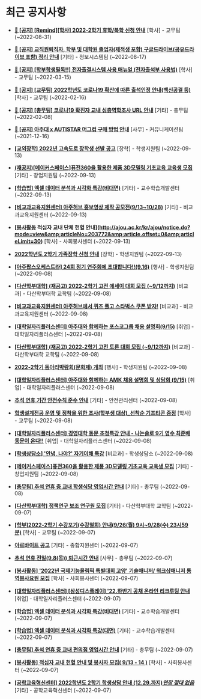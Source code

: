 # 최근 공지사항

* **[📌 [공지] [Remind][학사] 2022-2학기 휴학/복학 신청 안내](http://ajou.ac.kr/kr/ajou/notice.do?mode=view&amp;articleNo=203322&amp;article.offset=0&amp;articleLimit=30)**
 [학사] - 교무팀 (~2022-08-31)

* **[📌 [공지] 교직원퇴직자, 학부 및 대학원 졸업자(제적생 포함) 구글드라이브(공유드라이브 포함) 정리 안내](http://ajou.ac.kr/kr/ajou/notice.do?mode=view&amp;articleNo=202858&amp;article.offset=0&amp;articleLimit=30)**
 [기타] - 정보시스템팀 (~2022-08-17)

* **[📌 [공지] [학부학생필독!!] 전자출결시스템 사용 매뉴얼 (전자출석부 사용법)](http://ajou.ac.kr/kr/ajou/notice.do?mode=view&amp;articleNo=192571&amp;article.offset=0&amp;articleLimit=30)**
 [학사] - 교무팀 (~2022-03-15)

* **[📌 [공지] [교무팀] 2022학년도 코로나19 확산에 따른 출석인정 안내(백신공결 등)](http://ajou.ac.kr/kr/ajou/notice.do?mode=view&amp;articleNo=180913&amp;article.offset=0&amp;articleLimit=30)**
 [학사] - 교무팀 (~2022-02-16)

* **[📌 [공지] [총무팀] 코로나19 확진자 교내 심층역학조사 URL 안내](http://ajou.ac.kr/kr/ajou/notice.do?mode=view&amp;articleNo=180493&amp;article.offset=0&amp;articleLimit=30)**
 [기타] - 총무팀 (~2022-02-08)

* **[📌 [공지] 아주대 x AUTISTAR 머그컵 구매 방법 안내](http://ajou.ac.kr/kr/ajou/notice.do?mode=view&amp;articleNo=147976&amp;article.offset=0&amp;articleLimit=30)**
 [사무] - 커뮤니케이션팀 (~2021-12-16)

* **[[교외장학] 2022년 고속도로 장학생 선발 공고](http://ajou.ac.kr/kr/ajou/notice.do?mode=view&amp;articleNo=203789&amp;article.offset=0&amp;articleLimit=30)**
 [장학] - 학생지원팀 (~2022-09-13)

* **[(재공지)[메이커스페이스]퓨전360을 활용한 제품 3D모델링 기초교육 교육생 모집](http://ajou.ac.kr/kr/ajou/notice.do?mode=view&amp;articleNo=203781&amp;article.offset=0&amp;articleLimit=30)**
 [기타] - 창업지원팀 (~2022-09-13)

* **[[학습법] 엑셀 데이터 분석과 시각화 특강(비대면)](http://ajou.ac.kr/kr/ajou/notice.do?mode=view&amp;articleNo=203780&amp;article.offset=0&amp;articleLimit=30)**
 [기타] - 교수학습개발센터 (~2022-09-13)

* **[[비교과교육지원센터] 아주허브 홍보영상 제작 공모전(9/13~10/28)](http://ajou.ac.kr/kr/ajou/notice.do?mode=view&amp;articleNo=203773&amp;article.offset=0&amp;articleLimit=30)**
 [기타] - 비교과교육지원센터 (~2022-09-13)

* **[[봉사활동](당일) 적십자 교내 단체 헌혈 안내](http://ajou.ac.kr/kr/ajou/notice.do?mode=view&amp;articleNo=203772&amp;article.offset=0&amp;articleLimit=30)**
 [학사] - 사회봉사센터 (~2022-09-13)

* **[2022학년도 2학기 가족장학 신청 안내](http://ajou.ac.kr/kr/ajou/notice.do?mode=view&amp;articleNo=203765&amp;article.offset=0&amp;articleLimit=30)**
 [장학] - 학생지원팀 (~2022-09-13)

* **[[아주팝스오케스트라] 24회 정기 연주회에 초대합니다!!(9.16)](http://ajou.ac.kr/kr/ajou/notice.do?mode=view&amp;articleNo=203751&amp;article.offset=0&amp;articleLimit=30)**
 [행사] - 학생지원팀 (~2022-09-08)

* **[[다산학부대학] (재공고) 2022-2학기 고전 에세이 대회 모집 (~9/12까지)](http://ajou.ac.kr/kr/ajou/notice.do?mode=view&amp;articleNo=203748&amp;article.offset=0&amp;articleLimit=30)**
 [비교과] - 다산학부대학 교학팀 (~2022-09-08)

* **[[비교과교육지원센터] 아주허브에서 퀴즈 풀고 스타벅스 쿠폰 받자!](http://ajou.ac.kr/kr/ajou/notice.do?mode=view&amp;articleNo=203747&amp;article.offset=0&amp;articleLimit=30)**
 [비교과] - 비교과교육지원센터 (~2022-09-08)

* **[[대학일자리플러스센터] 아주대와 함께하는 포스코그룹 채용 설명회(9/15)](http://ajou.ac.kr/kr/ajou/notice.do?mode=view&amp;articleNo=203746&amp;article.offset=0&amp;articleLimit=30)**
 [취업] - 대학일자리플러스센터 (~2022-09-08)

* **[[다산학부대학] (재공고) 2022-2학기 고전 토론 대회 모집 (~9/12까지)](http://ajou.ac.kr/kr/ajou/notice.do?mode=view&amp;articleNo=203745&amp;article.offset=0&amp;articleLimit=30)**
 [비교과] - 다산학부대학 교학팀 (~2022-09-08)

* **[2022-2학기 동아리박람회(문화제) 개최](http://ajou.ac.kr/kr/ajou/notice.do?mode=view&amp;articleNo=203743&amp;article.offset=0&amp;articleLimit=30)**
 [행사] - 학생지원팀 (~2022-09-08)

* **[[대학일자리플러스센터] 아주대와 함께하는 AMK 채용 설명회 및 상담회 (9/15)](http://ajou.ac.kr/kr/ajou/notice.do?mode=view&amp;articleNo=203737&amp;article.offset=0&amp;articleLimit=30)**
 [취업] - 대학일자리플러스센터 (~2022-09-08)

* **[추석 연휴 기간 안전수칙 준수 안내](http://ajou.ac.kr/kr/ajou/notice.do?mode=view&amp;articleNo=203730&amp;article.offset=0&amp;articleLimit=30)**
 [기타] - 안전관리센터 (~2022-09-08)

* **[학생설계전공 운영 및 정착을 위한 조사(학부생 대상)_선착순 기프티콘 증정](http://ajou.ac.kr/kr/ajou/notice.do?mode=view&amp;articleNo=203728&amp;article.offset=0&amp;articleLimit=30)**
 [학사] - 교무팀 (~2022-09-08)

* **[[대학일자리플러스센터] 경영대학 동문 초청특강 안내 - 나는솔로 9기 영수 최준배 동문이 온다!!](http://ajou.ac.kr/kr/ajou/notice.do?mode=view&amp;articleNo=203721&amp;article.offset=0&amp;articleLimit=30)**
 [취업] - 대학일자리플러스센터 (~2022-09-08)

* **[[학생상담소] &#x27;안녕, 나야?&#x27; 자기이해 특강](http://ajou.ac.kr/kr/ajou/notice.do?mode=view&amp;articleNo=203718&amp;article.offset=0&amp;articleLimit=30)**
 [비교과] - 학생상담소 (~2022-09-08)

* **[[메이커스페이스]퓨전360을 활용한 제품 3D모델링 기초교육 교육생 모집](http://ajou.ac.kr/kr/ajou/notice.do?mode=view&amp;articleNo=203715&amp;article.offset=0&amp;articleLimit=30)**
 [기타] - 창업지원팀 (~2022-09-08)

* **[[총무팀] 추석 연휴 중 교내 학생식당 영업시간 안내](http://ajou.ac.kr/kr/ajou/notice.do?mode=view&amp;articleNo=203705&amp;article.offset=0&amp;articleLimit=30)**
 [기타] - 총무팀 (~2022-09-08)

* **[[다산학부대학] 정책연구 보조 연구원 모집](http://ajou.ac.kr/kr/ajou/notice.do?mode=view&amp;articleNo=203683&amp;article.offset=0&amp;articleLimit=30)**
 [기타] - 다산학부대학 교학팀 (~2022-09-07)

* **[[학부]2022-2학기 수강포기(수강철회) 안내(9/26(월) 9시~9/28(수) 23시59분)](http://ajou.ac.kr/kr/ajou/notice.do?mode=view&amp;articleNo=203679&amp;article.offset=0&amp;articleLimit=30)**
 [학사] - 교무팀 (~2022-09-07)

* **[아르바이트 공고](http://ajou.ac.kr/kr/ajou/notice.do?mode=view&amp;articleNo=203677&amp;article.offset=0&amp;articleLimit=30)**
 [기타] - 종합지원센터 (~2022-09-07)

* **[추석 연휴 전일(9.8(목)) 퇴근시간 안내](http://ajou.ac.kr/kr/ajou/notice.do?mode=view&amp;articleNo=203671&amp;article.offset=0&amp;articleLimit=30)**
 [사무] - 총무팀 (~2022-09-07)

* **[[봉사활동] &#x27;2022년 국제기능올림픽 특별대회 고양&#x27; 기술매니저/ 워크샵매니저 통역봉사요원 모집](http://ajou.ac.kr/kr/ajou/notice.do?mode=view&amp;articleNo=203662&amp;article.offset=0&amp;articleLimit=30)**
 [학사] - 사회봉사센터 (~2022-09-07)

* **[[대학일자리플러스센터] [삼성디스플레이] &#x27;22.하반기 공채 온라인 리크루팅 안내](http://ajou.ac.kr/kr/ajou/notice.do?mode=view&amp;articleNo=203660&amp;article.offset=0&amp;articleLimit=30)**
 [취업] - 대학일자리플러스센터 (~2022-09-07)

* **[[학습법] 엑셀 데이터 분석과 시각화 특강(비대면)](http://ajou.ac.kr/kr/ajou/notice.do?mode=view&amp;articleNo=203655&amp;article.offset=0&amp;articleLimit=30)**
 [기타] - 교수학습개발센터 (~2022-09-07)

* **[[학습법] 엑셀 데이터 분석과 시각화 특강(대면)](http://ajou.ac.kr/kr/ajou/notice.do?mode=view&amp;articleNo=203654&amp;article.offset=0&amp;articleLimit=30)**
 [기타] - 교수학습개발센터 (~2022-09-07)

* **[[총무팀] 추석 연휴 중 교내 편의점 영업시간 안내](http://ajou.ac.kr/kr/ajou/notice.do?mode=view&amp;articleNo=203653&amp;article.offset=0&amp;articleLimit=30)**
 [기타] - 총무팀 (~2022-09-07)

* **[[봉사활동] 적십자 교내 헌혈 안내 및 봉사자 모집( 9/13 - 14 )](http://ajou.ac.kr/kr/ajou/notice.do?mode=view&amp;articleNo=203647&amp;article.offset=0&amp;articleLimit=30)**
 [학사] - 사회봉사센터 (~2022-09-07)

* **[[공학교육혁신센터] 2022학년도 2학기 학생상담 안내 (12.29.까지)*연장 절대 없음*](http://ajou.ac.kr/kr/ajou/notice.do?mode=view&amp;articleNo=203643&amp;article.offset=0&amp;articleLimit=30)**
 [기타] - 공학교육혁신센터 (~2022-09-07)
